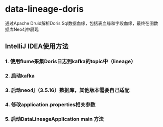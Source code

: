# data-lineage-doris
通过Apache Druid解析Doris Sql数据血缘，包括表血缘和字段血缘，最终在图数据库Neo4j中展现

## IntelliJ IDEA使用方法
### 1. 使用flume采集Doris日志到kafka的topic中（lineage）
### 2. 启动kafka
### 3. 启动neo4j（3.5.16）数据库，其他版本需要自己适配
### 4. 修改application.properties相关参数
### 5. 启动DataLineageApplication main 方法

